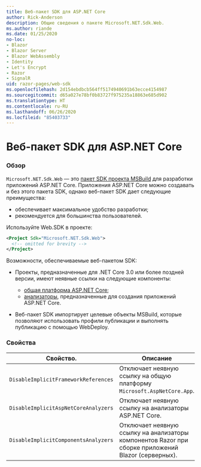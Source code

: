 ```yaml
---
title: Веб-пакет SDK для ASP.NET Core
author: Rick-Anderson
description: Общие сведения о пакете Microsoft.NET.Sdk.Web.
ms.author: riande
ms.date: 01/25/2020
no-loc:
- Blazor
- Blazor Server
- Blazor WebAssembly
- Identity
- Let's Encrypt
- Razor
- SignalR
uid: razor-pages/web-sdk
ms.openlocfilehash: 2d154ebdbcb564ff5174940691b63ecce4154987
ms.sourcegitcommit: d65a027e78bf0b83727f975235a18863e685d902
ms.translationtype: HT
ms.contentlocale: ru-RU
ms.lasthandoff: 06/26/2020
ms.locfileid: "85403733"
---
```

# <a name="aspnet-core-web-sdk"></a>Веб-пакет SDK для ASP.NET Core

### <a name="overview"></a>Обзор

`Microsoft.NET.Sdk.Web` — это [пакет SDK проекта MSBuild](https://docs.microsoft.com/visualstudio/msbuild/how-to-use-project-sdk) для разработки приложений ASP.NET Core. Приложения ASP.NET Core можно создавать и без этого пакета SDK, однако веб-пакет SDK дает следующие преимущества:

* обеспечивает максимальное удобство разработки;
* рекомендуется для большинства пользователей.

Используйте Web.SDK в проекте:

  ```xml
  <Project Sdk="Microsoft.NET.Sdk.Web">
    <!-- omitted for brevity -->
  </Project>
  ```

Возможности, обеспечиваемые веб-пакетом SDK:

* Проекты, предназначенные для .NET Core 3.0 или более поздней версии, имеют неявные ссылки на следующие компоненты:

  * [общая платформа ASP.NET Core](xref:fundamentals/metapackage-app);
  * [анализаторы](/visualstudio/extensibility/getting-started-with-roslyn-analyzers), предназначенные для создания приложений ASP.NET Core.
* Веб-пакет SDK импортирует целевые объекты MSBuild, которые позволяют использовать профили публикации и выполнять публикацию с помощью WebDeploy.

### <a name="properties"></a>Свойства

| Свойство. | Описание |
| -------- | ----------- |
| `DisableImplicitFrameworkReferences` | Отключает неявную ссылку на общую платформу `Microsoft.AspNetCore.App`. |
| `DisableImplicitAspNetCoreAnalyzers` | Отключает неявную ссылку на анализаторы ASP.NET Core. |
| `DisableImplicitComponentsAnalyzers` | Отключает неявную ссылку на анализаторы компонентов Razor при сборке приложений Blazor (серверных). |
